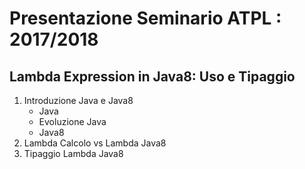 # Presentazione Seminario ATPL : 2017/2018

## Lambda Expression in Java8: Uso e Tipaggio

1. Introduzione Java e Java8
    * Java
    * Evoluzione Java
    * Java8
2. Lambda Calcolo vs Lambda Java8
3. Tipaggio Lambda Java8
